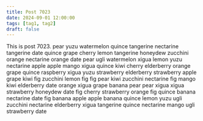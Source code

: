 ```yaml
---
title: Post 7023
date: 2024-09-01 12:00:00
tags: [tag1, tag2]
draft: false
---
```

This is post 7023.
pear
yuzu
watermelon
quince
tangerine
nectarine
tangerine
date
quince
grape
cherry
lemon
tangerine
honeydew
zucchini
orange
nectarine
orange
date
pear
ugli
watermelon
xigua
lemon
yuzu
nectarine
apple
apple
mango
xigua
quince
kiwi
cherry
elderberry
orange
grape
quince
raspberry
xigua
yuzu
strawberry
elderberry
strawberry
apple
grape
kiwi
fig
zucchini
lemon
fig
fig
pear
kiwi
zucchini
nectarine
fig
mango
kiwi
elderberry
date
orange
xigua
grape
banana
pear
pear
xigua
xigua
strawberry
honeydew
date
fig
cherry
strawberry
orange
fig
quince
banana
nectarine
date
fig
banana
apple
apple
banana
quince
lemon
yuzu
ugli
zucchini
nectarine
elderberry
xigua
tangerine
quince
nectarine
mango
ugli
strawberry
date
